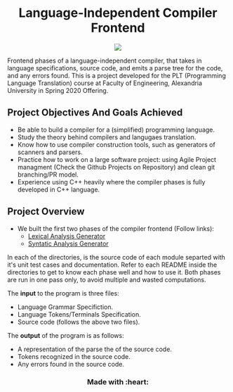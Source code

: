 <h1 align='center'>Language-Independent Compiler Frontend</h1>

<p align='center'>
  <img src="https://media.geeksforgeeks.org/wp-content/cdn-uploads/1-34.png"/>
</p>

Frontend phases of a language-independent compiler, that takes in language specifications, source code, and emits a parse tree for the code, and any errors found. This is a project developed for the PLT (Programming Language Translation) course at Faculty of Engineering, Alexandria University in Spring 2020 Offering. 

## Project Objectives And Goals Achieved

* Be able to build a compiler for a (simplified) programming language.
* Study the theory behind compilers and langugaes translation.
* Know how to use compiler construction tools, such as generators of scanners and parsers.
* Practice how to work on a large software project: using Agile Project managment (Check the Github Projects on Repository) and clean git branching/PR model.
* Experience using C++ heavily where the compiler phases is fully developed in C++ language.

## Project Overview 

* We built the first two phases of the compiler frontend (Follow links):
  * [Lexical Analysis Generator](./lexgen)
  * [Syntatic Analysis Generator](./prsgen)

In each of the directories, is the source code of each module separted with it's unit test cases and documentation. Refer to each README inside the directories to get to know each phase well and how to use it. Both phases are run in one pass only, to avoid multiple and wasted computations. 

The **input** to the program is three files: 
* Language Grammar Specifiction.
* Language Tokens/Terminals Specification.
* Source code (follows the above two files).

The **output** of the program is as follows: 
* A representation of the parse the of the source code.
* Tokens recognized in the source code. 
* Any errors found in the source code.


<h3 align='center'>Made with :heart:</h3>
